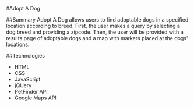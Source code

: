 #Adopt A Dog

##Summary
Adopt A Dog allows users to find adoptable dogs in a specified location according to breed. First, the user makes a query by selecting a dog breed and providing a zipcode. Then, the user will be provided with a results page of adoptable dogs and a map with markers placed at the dogs' locations.

##Technologies
* HTML
* CSS
* JavaScript
* jQUery
* PetFinder API
* Google Maps API
